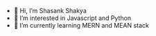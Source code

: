 - 👋 Hi, I’m Shasank Shakya
- 👀 I’m interested in Javascript and Python
- 🌱 I’m currently learning MERN and MEAN stack

<!---
shasank2/shasank2 is a ✨ special ✨ repository because its `README.md` (this file) appears on your GitHub profile.
You can click the Preview link to take a look at your changes.
--->
